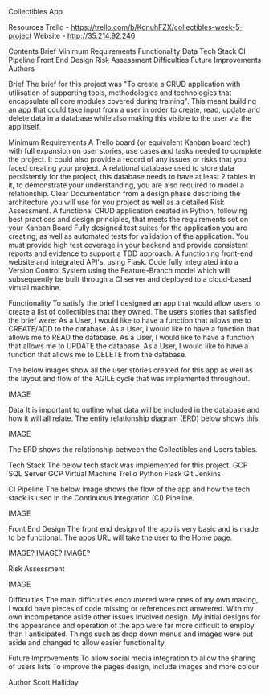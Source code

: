 Collectibles App

Resources
Trello - https://trello.com/b/KdnuhFZX/collectibles-week-5-project
Website - http://35.214.92.246

Contents
Brief
  Minimum Requirements
Functionality
Data
Tech Stack
CI Pipeline
Front End Design
Risk Assessment
Difficulties
Future Improvements
Authors

Brief
The brief for this project was "To create a CRUD application with utilisation of supporting tools,
methodologies and technologies that encapsulate all core modules
covered during training".
This meant building an app that could take input from a user in order to create, read, update and delete data in a database while also making this visible to the user via the app itself.

Minimum Requirements
A Trello board (or equivalent Kanban board tech) with full expansion
on user stories, use cases and tasks needed to complete the project.
It could also provide a record of any issues or risks that you faced
creating your project.
A relational database used to store data persistently for the
project, this database needs to have at least 2 tables in it, to
demonstrate your understanding, you are also required to model a
relationship.
Clear Documentation from a design phase describing the architecture
you will use for you project as well as a detailed Risk Assessment.
A functional CRUD application created in Python, following best
practices and design principles, that meets the requirements set on
your Kanban Board
Fully designed test suites for the application you are creating, as
well as automated tests for validation of the application. You must
provide high test coverage in your backend and provide consistent
reports and evidence to support a TDD approach.
A functioning front-end website and integrated API's, using Flask.
Code fully integrated into a Version Control System using the
Feature-Branch model which will subsequently be built through a CI
server and deployed to a cloud-based virtual machine.

Functionality
To satisfy the brief I designed an app that would allow users to create a list of collectibles that they owned.
The users stories that satisfied the brief were:
As a User, I would like to have a function that allows me to CREATE/ADD to the database.
As a User, I would like to have a function that allows me to READ the database.
As a User, I would like to have a function that allows me to UPDATE the database.
As a User, I would like to have a function that allows me to DELETE from the database.

The below images show all the user stories created for this app as well as the layout and flow of the AGILE cycle that was implemented throughout.

IMAGE

Data
It is important to outline what data will be included in the database and how it will all relate. The entity relationship diagram (ERD) below shows this.

IMAGE

The ERD shows the relationship between the Collectibles and Users tables.

Tech Stack
The below tech stack was implemented for this project.
GCP SQL Server
GCP Virtual Machine
Trello
Python
Flask
Git
Jenkins

CI Pipeline
The below image shows the flow of the app and how the tech stack is used in the Continuous Integration (CI) Pipeline.

IMAGE

Front End Design
The front end design of the app is very basic and is made to be functional.
The apps URL will take the user to the Home page.

IMAGE?
IMAGE?
IMAGE?

Risk Assessment

IMAGE

Difficulties
The main difficulties encountered were ones of my own making, I would have pieces of code missing or references not answered.
With my own incompetance aside other issues involved design. My initial designs for the appearance and operation of the app were far more difficult to employ than I anticipated. Things such as drop down menus and images were put aside and changed to allow easier functionality.

Future Improvements
To allow social media integration to allow the sharing of users lists
To improve the pages design, include images and more colour

Author
Scott Halliday






